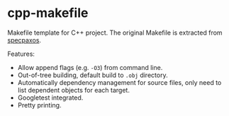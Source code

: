 # cpp-makefile

Makefile template for C++ project. The original Makefile is extracted from [specpaxos].

[specpaxos]: https://github.com/UWSysLab/specpaxos/blob/master/Makefile

Features:
* Allow append flags (e.g. `-O3`) from command line.
* Out-of-tree building, default build to `.obj` directory.
* Automatically dependency management for source files, only need to list dependent objects for each target.
* Googletest integrated.
* Pretty printing.

